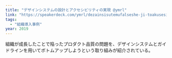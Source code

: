 ```yaml
---
title: "デザインシステムの設計とアクセシビリティの実現 @ymrl"
link: "https://speakerdeck.com/ymrl/dezainsisutemufalseshe-ji-toakusesibiriteifalseshi-xian"
tags:
  - "組織導入事例"
year: 2019
---
```


組織が成長したことで陥ったプロダクト品質の問題を、デザインシステムとガイドラインを用いてボトムアップしようという取り組みが紹介されている。
